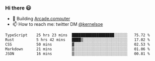 ### Hi there 😃

- 🔨 Building [Arcade.computer](https://arcade.computer)
- 📫 How to reach me: twitter DM [@kernelsoe](https://twitter.com/kernelsoe)

<!--START_SECTION:waka-->

```txt
TypeScript    25 hrs 23 mins  ███████████████████░░░░░░   75.72 %
Rust          5 hrs 42 mins   ████▒░░░░░░░░░░░░░░░░░░░░   17.02 %
CSS           50 mins         ▓░░░░░░░░░░░░░░░░░░░░░░░░   02.53 %
Markdown      21 mins         ▒░░░░░░░░░░░░░░░░░░░░░░░░   01.06 %
JSON          16 mins         ▒░░░░░░░░░░░░░░░░░░░░░░░░   00.81 %
```

<!--END_SECTION:waka-->
